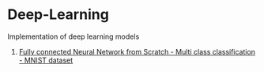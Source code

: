 # Deep-Learning
Implementation of deep learning models

1. [Fully connected Neural Network from Scratch - Multi class classification - MNIST dataset](https://github.com/SheidaMajouni/Deep-Learning/blob/main/classification_nn_scratch.ipynb)
